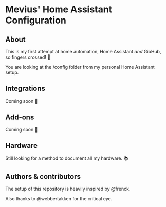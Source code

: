 # Mevius' Home Assistant Configuration

[maintenance-shield]: https://img.shields.io/maintenance/yes/2020.svg
[license-shield]: https://img.shields.io/github/license/frenck/home-assistant-config.svg
[last-commit-shield]: https://img.shields.io/github/last-commit/frenck/home-assistant-config.svg

## About

This is my first attempt at home automation, Home Assistant _and_ GibHub,
so fingers crossed! :tada:

You are looking at the /config folder from my personal Home Assistant setup.

## Integrations

Coming soon :wrench:

## Add-ons

Coming soon :wrench:

## Hardware

Still looking for a method to document all my hardware. :books:

## Authors & contributors

The setup of this repository is heavily inspired by @frenck.

Also thanks to @webbertakken for the critical eye.
